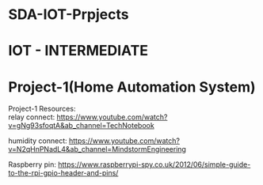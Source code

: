 # SDA-IOT-Prpjects
# IOT - INTERMEDIATE
# Project-1(Home Automation System)
Project-1 Resources:  
relay connect: https://www.youtube.com/watch?v=gNg93sfoqtA&ab_channel=TechNotebook

humidity connect: https://www.youtube.com/watch?v=N2qHnPNadL4&ab_channel=MindstormEngineering

Raspberry pin: https://www.raspberrypi-spy.co.uk/2012/06/simple-guide-to-the-rpi-gpio-header-and-pins/

